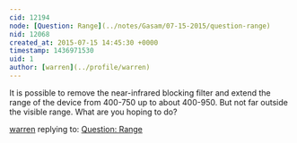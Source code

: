 ```yaml
---
cid: 12194
node: [Question: Range](../notes/Gasam/07-15-2015/question-range)
nid: 12068
created_at: 2015-07-15 14:45:30 +0000
timestamp: 1436971530
uid: 1
author: [warren](../profile/warren)
---
```


It is possible to remove the near-infrared blocking filter and extend the range of the device from 400-750 up to about 400-950. But not far outside the visible range. What are you hoping to do?

[warren](../profile/warren) replying to: [Question: Range](../notes/Gasam/07-15-2015/question-range)

